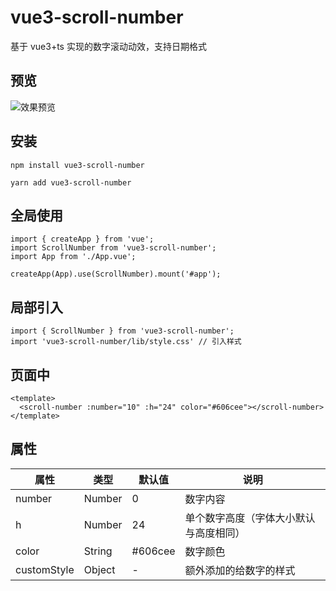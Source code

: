 # vue3-scroll-number

基于 vue3+ts 实现的数字滚动动效，支持日期格式

## 预览

![效果预览](https://linxiaoxxx.github.io/vue3-scroll-number/)

## 安装

```
npm install vue3-scroll-number
```

```
yarn add vue3-scroll-number
```

## 全局使用

```
import { createApp } from 'vue';
import ScrollNumber from 'vue3-scroll-number';
import App from './App.vue';

createApp(App).use(ScrollNumber).mount('#app');
```

## 局部引入

```
import { ScrollNumber } from 'vue3-scroll-number';
import 'vue3-scroll-number/lib/style.css' // 引入样式
```

## 页面中

```
<template>
  <scroll-number :number="10" :h="24" color="#606cee"></scroll-number>
</template>
```

## 属性

| 属性        | 类型   | 默认值  | 说明                                   |
| ----------- | ------ | ------- | -------------------------------------- |
| number      | Number | 0       | 数字内容                               |
| h           | Number | 24      | 单个数字高度（字体大小默认与高度相同） |
| color       | String | #606cee | 数字颜色                               |
| customStyle | Object | -       | 额外添加的给数字的样式                 |
